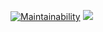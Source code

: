 [![Maintainability](https://api.codeclimate.com/v1/badges/1cc0671993386cb386e1/maintainability)](https://codeclimate.com/github/Mormur/frontend-project-lvl1/maintainability)
![](https://github.com/Mormur/frontend-project-lvl1/workflow/Node.js%20CI/badge.svg)

